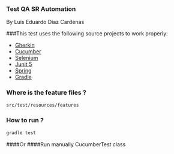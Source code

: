 ### Test QA SR Automation
By Luis Eduardo Diaz Cardenas

###This test uses the following source projects to work properly:
- [Gherkin](https://openwebinars.net/blog/que-es-gherkin/)
- [Cucumber](https://en.wikipedia.org/wiki/Cucumber_(software))
- [Selenium](https://www.selenium.dev/)
- [Junit 5](https://junit.org/junit5/)
- [Spring](https://spring.io/)
- [Gradle](https://gradle.org/)

### Where is the feature files ?

```sh
src/test/resources/features
```

### How to run ?
```sh
gradle test
```
####Or
####Run manually CucumberTest class
